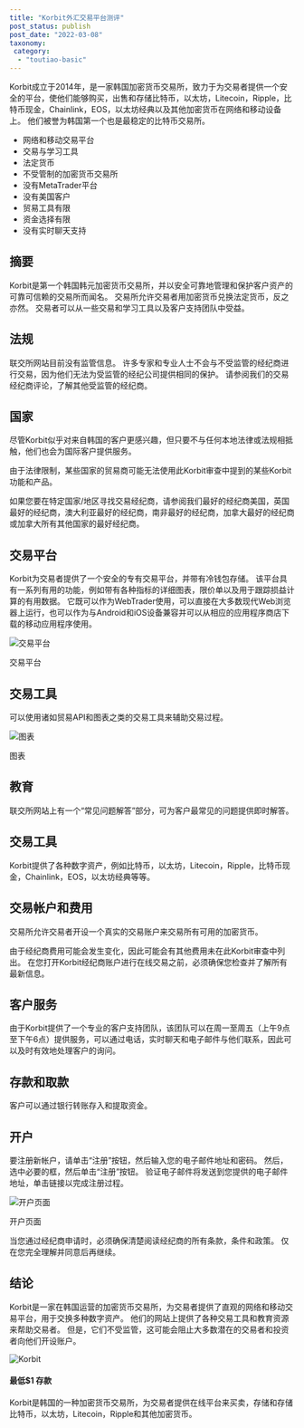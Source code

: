 ```yaml
---
title: "Korbit外汇交易平台测评"
post_status: publish
post_date: "2022-03-08"
taxonomy:
 category: 
  - "toutiao-basic"
---
```


Korbit成立于2014年，是一家韩国加密货币交易所，致力于为交易者提供一个安全的平台，使他们能够购买，出售和存储比特币，以太坊，Litecoin，Ripple，比特币现金，Chainlink，EOS，以太坊经典以及其他加密货币在网络和移动设备上。 他们被誉为韩国第一个也是最稳定的比特币交易所。
- 网络和移动交易平台
- 交易与学习工具
- 法定货币
- 不受管制的加密货币交易所
- 没有MetaTrader平台
- 没有美国客户
- 贸易工具有限
- 资金选择有限
- 没有实时聊天支持


## 摘要

Korbit是第一个韩国韩元加密货币交易所，并以安全可靠地管理和保护客户资产的可靠可信赖的交易所而闻名。 交易所允许交易者用加密货币兑换法定货币，反之亦然。 交易者可以从一些交易和学习工具以及客户支持团队中受益。

## 法规

联交所网站目前没有监管信息。 许多专家和专业人士不会与不受监管的经纪商进行交易，因为他们无法为受监管的经纪公司提供相同的保护。 请参阅我们的交易经纪商评论，了解其他受监管的经纪商。

## 国家

尽管Korbit似乎对来自韩国的客户更感兴趣，但只要不与任何本地法律或法规相抵触，他们也会为国际客户提供服务。

由于法律限制，某些国家的贸易商可能无法使用此Korbit审查中提到的某些Korbit功能和产品。

如果您要在特定国家/地区寻找交易经纪商，请参阅我们最好的经纪商美国，英国最好的经纪商，澳大利亚最好的经纪商，南非最好的经纪商，加拿大最好的经纪商或加拿大所有其他国家的最好经纪商。

## 交易平台

Korbit为交易者提供了一个安全的专有交易平台，并带有冷钱包存储。 该平台具有一系列有用的功能，例如带有各种指标的详细图表，限价单以及用于跟踪损益计算的有用数据。 它既可以作为WebTrader使用，可以直接在大多数现代Web浏览器上运行，也可以作为与Android和iOS设备兼容并可以从相应的应用程序商店下载的移动应用程序使用。

![交易平台](https://cdn.fendou.la/funstoutiao/2020/10/Korbit-Review-Trading-Platform.jpg "交易平台")

交易平台

## 交易工具

可以使用诸如贸易API和图表之类的交易工具来辅助交易过程。

![图表](https://cdn.fendou.la/funstoutiao/2020/10/Korbit-Review-Charts.jpg "图表")

图表

## 教育

联交所网站上有一个“常见问题解答”部分，可为客户最常见的问题提供即时解答。

## 交易工具

Korbit提供了各种数字资产，例如比特币，以太坊，Litecoin，Ripple，比特币现金，Chainlink，EOS，以太坊经典等等。

## 交易帐户和费用

交易所允许交易者开设一个真实的交易账户来交易所有可用的加密货币。

由于经纪商费用可能会发生变化，因此可能会有其他费用未在此Korbit审查中列出。 在您打开Korbit经纪商账户进行在线交易之前，必须确保您检查并了解所有最新信息。

## 客户服务

由于Korbit提供了一个专业的客户支持团队，该团队可以在周一至周五（上午9点至下午6点）提供服务，可以通过电话，实时聊天和电子邮件与他们联系，因此可以及时有效地处理客户的询问。

## 存款和取款

客户可以通过银行转账存入和提取资金。

## 开户

要注册新帐户，请单击“注册”按钮，然后输入您的电子邮件地址和密码。 然后，选中必要的框，然后单击“注册”按钮。 验证电子邮件将发送到您提供的电子邮件地址，单击链接以完成注册过程。

![开户页面](https://cdn.fendou.la/funstoutiao/2020/10/Korbit-Review-Account-Opening-Page.jpg "开户页面")

开户页面

当您通过经纪商申请时，必须确保清楚阅读经纪商的所有条款，条件和政策。 仅在您完全理解并同意后再继续。

## 结论

Korbit是一家在韩国运营的加密货币交易所，为交易者提供了直观的网络和移动交易平台，用于交换多种数字资产。 他们的网站上提供了各种交易工具和教育资源来帮助交易者。 但是，它们不受监管，这可能会阻止大多数潜在的交易者和投资者向他们开设账户。

![Korbit](https://cdn.fendou.la/funstoutiao/2020/10/Korbit-Logo.png)

#### 最低$1 存款

Korbit是韩国的一种加密货币交易所，为交易者提供在线平台来买卖，存储和存储比特币，以太坊，Litecoin，Ripple和其他加密货币。
